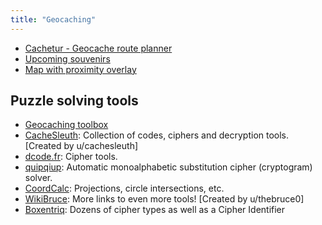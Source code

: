 ```yaml
---
title: "Geocaching"
---
```


- [Cachetur - Geocache route planner](https://cachetur.no)
- [Upcoming souvenirs](https://thea-team.net/souvenirs/upcoming)
- [Map with proximity overlay](https://www.geocaching.com/hide/planning.aspx)

## Puzzle solving tools

- [Geocaching toolbox](https://www.geocachingtoolbox.com/)
- [CacheSleuth](https://www.cachesleuth.com/): Collection of codes, ciphers and decryption tools. [Created by u/cachesleuth]
- [dcode.fr](https://www.dcode.fr/en): Cipher tools.
- [quipqiup](http://quipqiup.com/): Automatic monoalphabetic substitution cipher (cryptogram) solver.
- [CoordCalc](https://geo.javawa.nl/coordcalc/index_en.html): Projections, circle intersections, etc.
- [WikiBruce](https://ref.wikibruce.com/): More links to even more tools! [Created by u/thebruce0]
- [Boxentriq](https://www.boxentriq.com/): Dozens of cipher types as well as a Cipher Identifier
